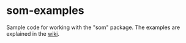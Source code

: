 # som-examples
Sample code for working with the "som" package.
The examples are explained in the [wiki](https://github.com/mhwombat/som/wiki).
